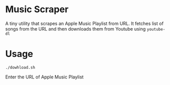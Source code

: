 # Music Scraper
A tiny utility that scrapes an Apple Music Playlist from URL. It fetches list of songs from the URL and then downloads them from Youtube using `youtube-dl`

# Usage
`./dowhload.sh`

Enter the URL of Apple Music Playlist
